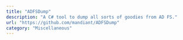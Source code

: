 ```yaml
---
title: "ADFSDump"
description: "A C# tool to dump all sorts of goodies from AD FS."
url: "https://github.com/mandiant/ADFSDump"
category: "Miscellaneous"
---
```

